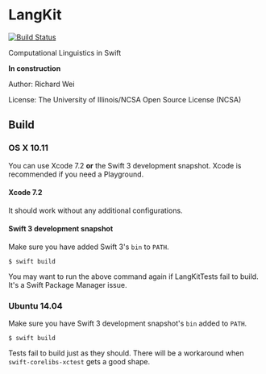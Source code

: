# LangKit

[![Build Status](https://travis-ci.org/xinranmsn/LangKit.svg?branch=master)](https://travis-ci.org/xinranmsn/LangKit)

Computational Linguistics in Swift

**In construction**

Author: Richard Wei

License: The University of Illinois/NCSA Open Source License (NCSA)

## Build

### OS X 10.11

You can use Xcode 7.2 **or** the Swift 3 development snapshot. Xcode is recommended if you need a Playground.

#### Xcode 7.2

It should work without any additional configurations.

#### Swift 3 development snapshot

Make sure you have added Swift 3's `bin` to `PATH`.

```
$ swift build
```

You may want to run the above command again if LangKitTests fail to build. It's a Swift Package Manager issue.

### Ubuntu 14.04

Make sure you have Swift 3 development snapshot's `bin` added to `PATH`.

```
$ swift build
```

Tests fail to build just as they should. There will be a workaround when `swift-corelibs-xctest` gets a good shape.
